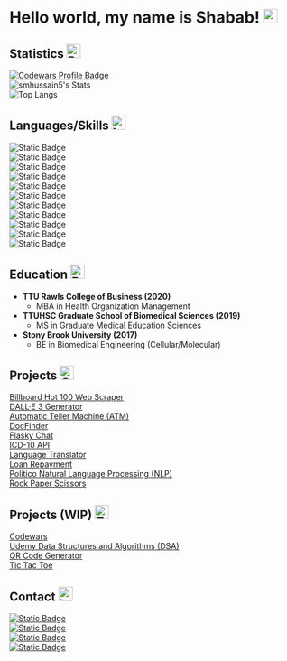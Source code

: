 # Hello world, my name is Shabab! <img src="https://raw.githubusercontent.com/Tarikul-Islam-Anik/Telegram-Animated-Emojis/main/People/Waving%20Hand.webp" alt="Bar Chart" width="25" height="25" />

## Statistics <img src="https://raw.githubusercontent.com/Tarikul-Islam-Anik/Telegram-Animated-Emojis/main/Objects/Bar%20Chart.webp" alt="Bar Chart" width="25" height="25" />
[![Codewars Profile Badge](https://www.codewars.com/users/smhussain5/badges/large)](https://www.codewars.com/users/smhussain5)<br>
![smhussain5's Stats](https://github-readme-stats.vercel.app/api?username=smhussain5&theme=default&show_icons=true&hide_border=false&count_private=true&rank_icon=github)<br>
![Top Langs](https://github-readme-stats.vercel.app/api/top-langs/?username=smhussain5&hide_progress=true)<br>

## Languages/Skills <img src="https://raw.githubusercontent.com/Tarikul-Islam-Anik/Telegram-Animated-Emojis/main/Objects/Laptop.webp" alt="Laptop" width="25" height="25" />
![Static Badge](https://img.shields.io/badge/Bootstrap-212121?style=flat-square&logo=bootstrap&logoColor=%237952B3)<br>
![Static Badge](https://img.shields.io/badge/CSS3-212121?style=flat-square&logo=css3&logoColor=%231572B6)<br>
![Static Badge](https://img.shields.io/badge/Django-212121?style=flat-square&logo=django&logoColor=%2344B78B)<br>
![Static Badge](https://img.shields.io/badge/Flask-212121?style=flat-square&logo=flask&logoColor=%23FFFFFF)<br>
![Static Badge](https://img.shields.io/badge/HTML5-212121?style=flat-square&logo=HTML5&logoColor=%23E34F26)<br>
![Static Badge](https://img.shields.io/badge/JavaScript-212121?style=flat-square&logo=javascript&logoColor=%23F7DF1E)<br>
![Static Badge](https://img.shields.io/badge/Node.js-212121?style=flat-square&logo=nodedotjs&logoColor=%23339933)<br>
![Static Badge](https://img.shields.io/badge/Python-212121?style=flat-square&logo=python&logoColor=%233776AB)<br>
![Static Badge](https://img.shields.io/badge/React-212121?style=flat-square&logo=react&logoColor=%2361DAFB)<br>
![Static Badge](https://img.shields.io/badge/Rust-212121?style=flat-square&logo=rust&logoColor=%23F46623)<br>
![Static Badge](https://img.shields.io/badge/Tailwind_CSS-212121?style=flat-square&logo=tailwindcss&logoColor=%2306B6D4)<br>

## Education <img src="https://raw.githubusercontent.com/Tarikul-Islam-Anik/Telegram-Animated-Emojis/main/Objects/Books.webp" alt="Books" width="25" height="25" />
- **TTU Rawls College of Business (2020)**
  - MBA in Health Organization Management
- **TTUHSC Graduate School of Biomedical Sciences (2019)**
  - MS in Graduate Medical Education Sciences
- **Stony Brook University (2017)**
  - BE in Biomedical Engineering (Cellular/Molecular)</li>

## Projects <img src="https://raw.githubusercontent.com/Tarikul-Islam-Anik/Telegram-Animated-Emojis/main/Symbols/Check%20Box%20With%20Check.webp" alt="Check Box With Check" width="25" height="25" />
<a href="https://github.com/smhussain5/BB100-Scraper">Billboard Hot 100 Web Scraper</a><br>
<a href="https://github.com/smhussain5/DALLE3-Generator">DALL·E 3 Generator</a><br>
<a href="https://github.com/smhussain5/ATM-OOP">Automatic Teller Machine (ATM)</a><br>
<a href="https://github.com/smhussain5/HCP-Django-Python">DocFinder</a><br>
<a href="https://github.com/smhussain5/Flask-SocketIO-Chat-Python">Flasky Chat</a><br>
<a href="https://github.com/smhussain5/ICD10-DFR-Python">ICD-10 API</a><br>
<a href="https://github.com/smhussain5/Translator-Python">Language Translator</a><br>
<a href="https://github.com/smhussain5/Loan-Python">Loan Repayment</a><br>
<a href="https://github.com/smhussain5/Politico-NLP-Python">Politico Natural Language Processing (NLP)</a><br>
<a href="https://github.com/smhussain5/RPS-Python">Rock Paper Scissors</a><br>

## Projects (WIP) <img src="https://raw.githubusercontent.com/Tarikul-Islam-Anik/Telegram-Animated-Emojis/main/Objects/Toolbox.webp" alt="Toolbox" width="25" height="25" />
<a href="https://github.com/smhussain5/CODEWARS">Codewars</a><br>
<a href="https://github.com/smhussain5/Udemy_DSA">Udemy Data Structures and Algorithms (DSA)</a><br>
<a href="https://github.com/smhussain5/QR_Code_Generator">QR Code Generator</a><br>
<a href="https://github.com/smhussain5/Tic_Tac_Toe">Tic Tac Toe</a><br>

## Contact <img src="https://raw.githubusercontent.com/Tarikul-Islam-Anik/Telegram-Animated-Emojis/main/Objects/Inbox%20Tray.webp" alt="Inbox Tray" width="25" height="25" />
[![Static Badge](https://img.shields.io/badge/Send%20me%20an%20email-212121?style=flat-square&logo=gmail&logoColor=EA4335)](mailto:shababhussain525@gmail.com?)<br>
[![Static Badge](https://img.shields.io/badge/Connect_with_me_on_LinkedIn-212121?style=flat-square&logo=linkedin&logoColor=0A66C2)](https://www.linkedin.com/in/shabab-h)<br>
[![Static Badge](https://img.shields.io/badge/Follow_me_on_Twitter-212121?style=flat-square&logo=twitter&logoColor=1D9BF0)](https://twitter.com/shussain_5)<br>
[![Static Badge](https://img.shields.io/badge/Follow_me_on_GitHub-212121?style=flat-square&logo=github&logoColor=FAFAFA)](https://github.com/smhussain5)<br>
